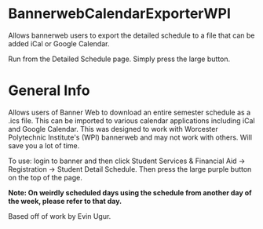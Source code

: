 # BannerwebCalendarExporterWPI
Allows bannerweb users to export the detailed schedule to a file that can be added iCal or Google Calendar.

Run from the Detailed Schedule page. Simply press the large button.

# General Info
Allows users of Banner Web to download an entire semester schedule as a .ics file. This can be imported to various calendar applications including iCal and Google Calendar. This was designed to work with Worcester Polytechnic Institute's (WPI) bannerweb and may not work with others. Will save you a lot of time.
<p>To use: login to banner and then click Student Services & Financial Aid -> Registration -> Student Detail Schedule. Then press the large purple button on the top of the page.</p>
<p><b>Note: On weirdly scheduled days using the schedule from another day of the week, please refer to that day.</b></p>
Based off of work by Evin Ugur.

